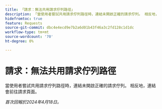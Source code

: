 ```yaml
---
title: 「請求：無法共用請求佇列路徑」
description: 「當使用者嘗試共用請求佇列路徑時，連結未開啟正確的請求佇列。 相反地，連結會前往請求頁面。」
hidefromtoc: true
feature: Requests
source-git-commit: dbc4e4ecd9e7b2a6d01b43f46a3c2fd128c1d1dc
workflow-type: tm+mt
source-wordcount: '70'
ht-degree: 0%

---
```



# 請求：無法共用請求佇列路徑

當使用者嘗試共用請求佇列路徑時，連結未開啟正確的請求佇列。 相反地，連結會前往請求頁面。

_首次回報於2024年4月18日。_
